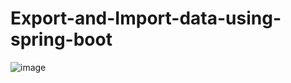 # Export-and-Import-data-using-spring-boot

![image](https://user-images.githubusercontent.com/37757213/149786758-1ee57e21-beaf-463a-8fdb-e230dd95c132.png)


